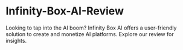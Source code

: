 # Infinity-Box-AI-Review
Looking to tap into the AI boom? Infinity Box AI offers a user-friendly solution to create and monetize AI platforms. Explore our review for insights.
